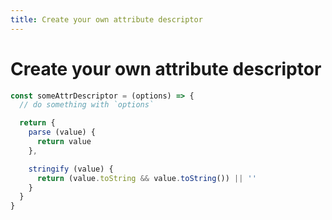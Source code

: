 ```yaml
---
title: Create your own attribute descriptor
---
```


# Create your own attribute descriptor

~~~ js
const someAttrDescriptor = (options) => {
  // do something with `options`

  return {
    parse (value) {
      return value
    },

    stringify (value) {
      return (value.toString && value.toString()) || ''
    }
  }
}
~~~